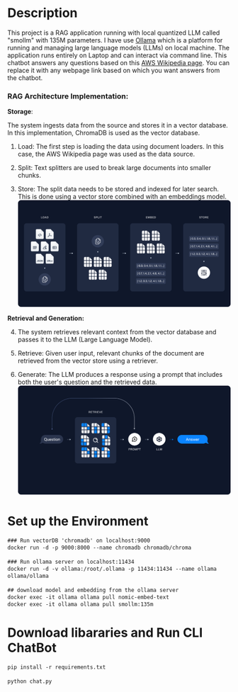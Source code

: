# Description
This project is a RAG application running with local quantized LLM called "smollm" with 135M parameters. I have use [Ollama](https://github.com/ollama/ollama) which is a platform for running and managing large language models (LLMs) on local machine. The application runs entirely on Laptop and can interact via command line.
This chatbot answers any questions based on this [AWS Wikipedia page](https://en.wikipedia.org/wiki/Amazon_Web_Services). You can replace it with any webpage link based on which you want answers from the chatbot. 


### RAG Architecture Implementation:
**Storage**:

The system ingests data from the source and stores it in a vector database. In this implementation, ChromaDB is used as the vector database.

1. Load: The first step is loading the data using document loaders. In this case, the AWS Wikipedia page was used as the data source.

2. Split: Text splitters are used to break large documents into smaller chunks.

3. Store: The split data needs to be stored and indexed for later search. This is done using a vector store combined with an embeddings model.
![alt text](image-1.png)

**Retrieval and Generation:**

4. The system retrieves relevant context from the vector database and passes it to the LLM (Large Language Model).

5. Retrieve: Given user input, relevant chunks of the document are retrieved from the vector store using a retriever.

6. Generate: The LLM produces a response using a prompt that includes both the user's question and the retrieved data.
![alt text](image-2.png)
# Set up the Environment

```
### Run vectorDB 'chromadb' on localhost:9000
docker run -d -p 9000:8000 --name chromadb chromadb/chroma

### Run ollama server on localhost:11434
docker run -d -v ollama:/root/.ollama -p 11434:11434 --name ollama ollama/ollama

## download model and embedding from the ollama server
docker exec -it ollama ollama pull nomic-embed-text
docker exec -it ollama ollama pull smollm:135m
```

# Download libararies and Run CLI ChatBot
```
pip install -r requirements.txt

python chat.py
```


